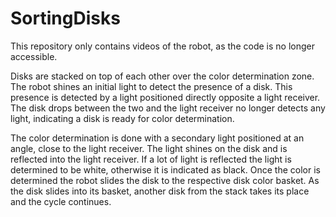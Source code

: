 # SortingDisks

This repository only contains videos of the robot, as the code is no longer accessible.

Disks are stacked on top of each other over the color determination zone.
The robot shines an initial light to detect the presence of a disk. This presence is detected by a light positioned directly opposite a light receiver. 
The disk drops between the two and the light receiver no longer detects any light, indicating a disk is ready for color determination.

The color determination is done with a secondary light positioned at an angle, close to the light receiver. The light shines on the disk and is reflected into the light receiver.
If a lot of light is reflected the light is determined to be white, otherwise it is indicated as black.
Once the color is determined the robot slides the disk to the respective disk color basket. 
As the disk slides into its basket, another disk from the stack takes its place and the cycle continues.
